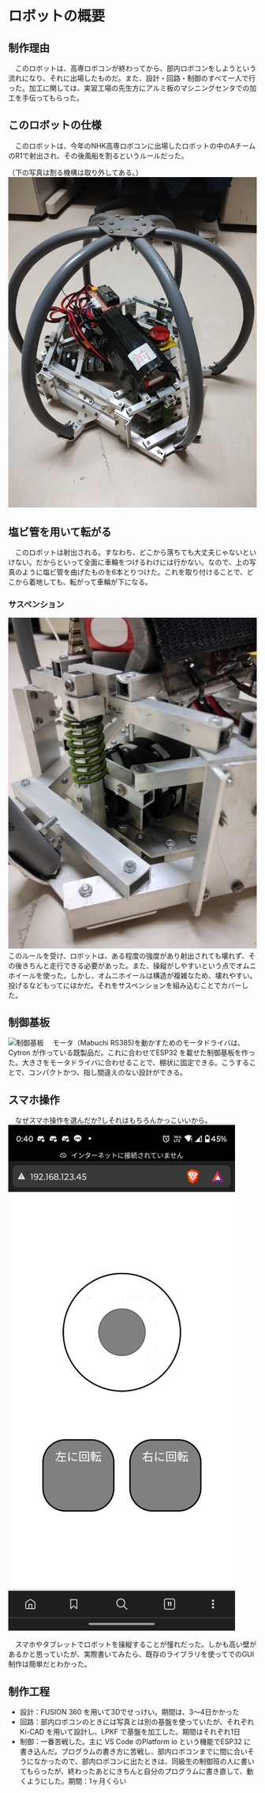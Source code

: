 # ロボットの概要

## 制作理由
　このロボットは、高専ロボコンが終わってから、部内ロボコンをしようという流れになり、それに出場したものだ。また、設計・回路・制御のすべて一人で行った。加工に関しては、実習工場の先生方にアルミ板のマシニングセンタでの加工を手伝ってもらった。

## このロボットの仕様
　このロボットは、今年のNHK高専ロボコンに出場したロボットの中のAチームのR1で射出され、その後風船を割るというルールだった。

（下の写真は割る機構は取り外してある。）
![全体図](./photos/preview.jpg)

## 塩ビ管を用いて転がる
　このロボットは射出される。すなわち、どこから落ちても大丈夫じゃないといけない。だからといって全面に車輪をつけるわけには行かない。なので、上の写真のように塩ビ管を曲げたものを6本とりつけた。これを取り付けることで、どこから着地しても、転がって車輪が下になる。

### サスペンション
![サスペンション](./photos/suspention.jpg)
　このルールを受け、ロボットは、ある程度の強度があり射出されても壊れず、その後きちんと走行できる必要があった。また、操縦がしやすいという点でオムニホイールを使った。しかし、オムニホイールは構造が複雑なため、壊れやすい。投げるなどもってにほかだ。それをサスペンションを組み込むことでカバーした。

## 制御基板
![制御基板](./photos/circuit-board.jpg)
　モータ（Mabuchi RS385)を動かすためのモータドライバは、Cytron が作っている既製品だ。これに合わせてESP32 を載せた制御基板を作った。大きさをモータドライバに合わせることで、棚状に固定できる。こうすることで、コンパクトかつ、指し間違えのない設計ができる。

## スマホ操作
　なぜスマホ操作を選んだか?しそれはもちろんかっこいいから。
![操作画面](./photos/gui-photo.png)

　スマホやタブレットでロボットを操縦することが憧れだった。しかも高い壁があるかと思っていたが、実際書いてみたら、既存のライブラリを使ってでのGUI制作は簡単だとわかった。

## 制作工程
- 設計：FUSION 360 を用いて3Dでせっけい。期間は、3〜4日かかった
- 回路：部内ロボコンのときには写真とは別の基盤を使っていたが、それぞれKi-CAD を用いて設計し、LPKF で基盤を加工した。期間はそれぞれ1日
- 制御：一番苦戦した。主に VS Code のPlatform io という機能でESP32 に書き込んだ。プログラムの書き方に苦戦し、部内ロボコンまでに間に合いそうになかったので、部内ロボコンに出たときは、同級生の制御班の人に書いてもらったが、終わったあとにきちんと自分のプログラムに書き直して、動くようにした。期間：1ヶ月くらい
